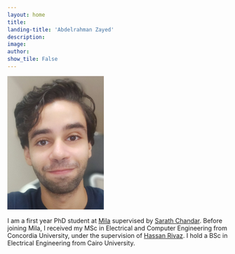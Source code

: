 ```yaml
---
layout: home
title: 
landing-title: 'Abdelrahman Zayed'
description: 
image: 
author: 
show_tile: False
---
```


<img src="https://raw.githubusercontent.com/AbdelMostafa/AbdelMostafa.github.io/master/assets/images/abdel_photo_2.jpg" width="220">

I am a first year PhD student at [Mila](https://mila.quebec/en/person/abdelrahman-zayed/) supervised by [Sarath Chandar](http://sarathchandar.in/). Before joining Mila, I received my MSc in Electrical and Computer Engineering from Concordia University, under the supervision of [Hassan Rivaz](https://users.encs.concordia.ca/~hrivaz/). I hold a BSc in Electrical Engineering from Cairo University.

